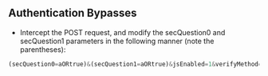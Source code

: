 ## Authentication Bypasses
* Intercept the POST request, and modify the secQuestion0 and secQuestion1 parameters in the following manner (note the parentheses):
```js
(secQuestion0=aORtrue)&(secQuestion1=aORtrue)&jsEnabled=1&verifyMethod=SEC_QUESTIONS&userId=12309746
```
